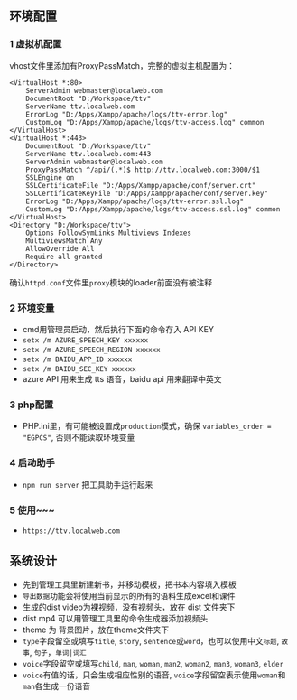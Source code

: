 ## 环境配置
### 1 虚拟机配置
vhost文件里添加有ProxyPassMatch，完整的虚拟主机配置为：
```
<VirtualHost *:80>
    ServerAdmin webmaster@localweb.com
    DocumentRoot "D:/Workspace/ttv"
    ServerName ttv.localweb.com
    ErrorLog "D:/Apps/Xampp/apache/logs/ttv-error.log"
    CustomLog "D:/Apps/Xampp/apache/logs/ttv-access.log" common
</VirtualHost>
<VirtualHost *:443>
    DocumentRoot "D:/Workspace/ttv"
    ServerName ttv.localweb.com:443
    ServerAdmin webmaster@localweb.com
    ProxyPassMatch ^/api/(.*)$ http://ttv.localweb.com:3000/$1
    SSLEngine on
    SSLCertificateFile "D:/Apps/Xampp/apache/conf/server.crt"
    SSLCertificateKeyFile "D:/Apps/Xampp/apache/conf/server.key"
    ErrorLog "D:/Apps/Xampp/apache/logs/ttv-error.ssl.log"
    CustomLog "D:/Apps/Xampp/apache/logs/ttv-access.ssl.log" common
</VirtualHost>                       
<Directory "D:/Workspace/ttv">
    Options FollowSymLinks Multiviews Indexes
    MultiviewsMatch Any
    AllowOverride All
    Require all granted
</Directory>
```
确认`httpd.conf`文件里`proxy`模块的loader前面没有被注释

### 2 环境变量
- cmd用管理员启动，然后执行下面的命令存入 API KEY
- `setx /m AZURE_SPEECH_KEY xxxxxx`
- `setx /m AZURE_SPEECH_REGION xxxxxx`
- `setx /m BAIDU_APP_ID xxxxxx`
- `setx /m BAIDU_SEC_KEY xxxxxx`
- azure API 用来生成 tts 语音，baidu api 用来翻译中英文

### 3 php配置
- PHP.ini里，有可能被设置成`production`模式，确保 `variables_order = "EGPCS"`, 否则不能读取环境变量

### 4 启动助手
- `npm run server` 把工具助手运行起来

### 5 使用~~~
- `https://ttv.localweb.com`

## 系统设计
- 先到管理工具里新建新书，并移动模板，把书本内容填入模板
- `导出数据`功能会将使用当前显示的所有的语料生成excel和课件
- 生成的dist video为裸视频，没有视频头，放在 dist 文件夹下
- dist mp4 可以用管理工具里的命令生成器添加视频头
- theme 为 背景图片，放在theme文件夹下
- `type`字段留空或填写`title`, `story`, `sentence`或`word`，也可以使用中文`标题`, `故事`, `句子`，`单词|词汇`
- `voice`字段留空或填写`child`, `man`, `woman`, `man2`, `woman2`, `man3`, `woman3`, `elder`
- `voice`有值的话，只会生成相应性别的语音, `voice`字段留空表示使用`woman`和`man`各生成一份语音
